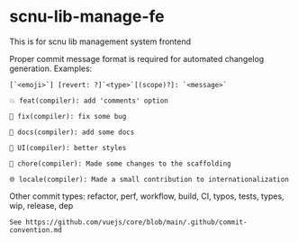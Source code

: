 # scnu-lib-manage-fe

This is for scnu lib management system frontend

Proper commit message format is required for automated changelog generation. Examples:

    [`<emoji>`] [revert: ?]`<type>`[(scope)?]: `<message>`

    💥 feat(compiler): add 'comments' option

    🐛 fix(compiler): fix some bug

    📝 docs(compiler): add some docs

    🌷 UI(compiler): better styles

    🏰 chore(compiler): Made some changes to the scaffolding

    🌐 locale(compiler): Made a small contribution to internationalization

Other commit types: refactor, perf, workflow, build, CI, typos, tests, types, wip, release, dep

    See https://github.com/vuejs/core/blob/main/.github/commit-convention.md
